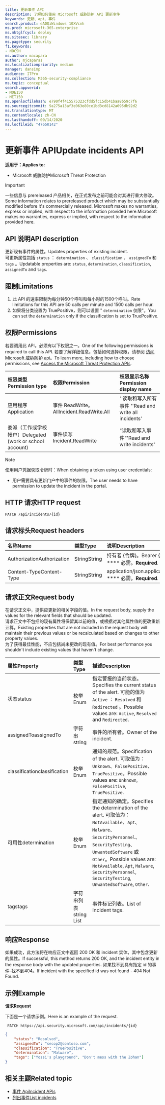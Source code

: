 ```yaml
---
title: 更新事件 API
description: 了解如何使用 Microsoft 威胁防护 API 更新事件
keywords: 更新、api、事件
search.product: eADQiWindows 10XVcnh
ms.prod: microsoft-365-enterprise
ms.mktglfcycl: deploy
ms.sitesec: library
ms.pagetype: security
f1.keywords:
- NOCSH
ms.author: macapara
author: mjcaparas
ms.localizationpriority: medium
manager: dansimp
audience: ITPro
ms.collection: M365-security-compliance
ms.topic: conceptual
search.appverid:
- MOE150
- MET150
ms.openlocfilehash: e790f4f415575323cfdd5fc15db41baa8b59c7f6
ms.sourcegitcommit: 9a275a13af3e063e80ce1bd3cd8142a095db92d2
ms.translationtype: MT
ms.contentlocale: zh-CN
ms.lasthandoff: 09/14/2020
ms.locfileid: "47650142"
---
```

# <a name="update-incidents-api"></a><span data-ttu-id="32fe1-104">更新事件 API</span><span class="sxs-lookup"><span data-stu-id="32fe1-104">Update incidents API</span></span>

<span data-ttu-id="32fe1-105">**适用于：**</span><span class="sxs-lookup"><span data-stu-id="32fe1-105">**Applies to:**</span></span>
- <span data-ttu-id="32fe1-106">Microsoft 威胁防护</span><span class="sxs-lookup"><span data-stu-id="32fe1-106">Microsoft Threat Protection</span></span>

>[!IMPORTANT] 
><span data-ttu-id="32fe1-107">一些信息与 prereleased 产品相关，在正式发布之前可能会对其进行重大修改。</span><span class="sxs-lookup"><span data-stu-id="32fe1-107">Some information relates to prereleased product which may be substantially modified before it's commercially released.</span></span> <span data-ttu-id="32fe1-108">Microsoft makes no warranties, express or implied, with respect to the information provided here.</span><span class="sxs-lookup"><span data-stu-id="32fe1-108">Microsoft makes no warranties, express or implied, with respect to the information provided here.</span></span>


## <a name="api-description"></a><span data-ttu-id="32fe1-109">API 说明</span><span class="sxs-lookup"><span data-stu-id="32fe1-109">API description</span></span>
<span data-ttu-id="32fe1-110">更新现有事件的属性。</span><span class="sxs-lookup"><span data-stu-id="32fe1-110">Updates properties of existing incident.</span></span>
<br><span data-ttu-id="32fe1-111">可更新属性包括 ```status``` ： ```determination``` 、 ```classification``` 、 ```assignedTo``` 和 ```tags``` 。</span><span class="sxs-lookup"><span data-stu-id="32fe1-111">Updatable properties are: ```status```, ```determination```, ```classification```, ```assignedTo``` and ```tags```.</span></span>


## <a name="limitations"></a><span data-ttu-id="32fe1-112">限制</span><span class="sxs-lookup"><span data-stu-id="32fe1-112">Limitations</span></span>
1. <span data-ttu-id="32fe1-113">此 API 的速率限制为每分钟50个呼叫和每小时的1500个呼叫。</span><span class="sxs-lookup"><span data-stu-id="32fe1-113">Rate limitations for this API are 50 calls per minute and 1500 calls per hour.</span></span>
2. <span data-ttu-id="32fe1-114">如果将分类设置为 TruePositive，则可以设置 " ```determination``` 仅限"。</span><span class="sxs-lookup"><span data-stu-id="32fe1-114">You can set the ```determination``` only if the classification is set to TruePositive.</span></span>


## <a name="permissions"></a><span data-ttu-id="32fe1-115">权限</span><span class="sxs-lookup"><span data-stu-id="32fe1-115">Permissions</span></span>
<span data-ttu-id="32fe1-116">若要调用此 API，必须有以下权限之一。</span><span class="sxs-lookup"><span data-stu-id="32fe1-116">One of the following permissions is required to call this API.</span></span> <span data-ttu-id="32fe1-117">若要了解详细信息，包括如何选择权限，请参阅 [访问 Microsoft 威胁防护 api](api-access.md)。</span><span class="sxs-lookup"><span data-stu-id="32fe1-117">To learn more, including how to choose permissions, see [Access the Microsoft Threat Protection APIs](api-access.md).</span></span>

<span data-ttu-id="32fe1-118">权限类型</span><span class="sxs-lookup"><span data-stu-id="32fe1-118">Permission type</span></span> |   <span data-ttu-id="32fe1-119">权限</span><span class="sxs-lookup"><span data-stu-id="32fe1-119">Permission</span></span>  |   <span data-ttu-id="32fe1-120">权限显示名称</span><span class="sxs-lookup"><span data-stu-id="32fe1-120">Permission display name</span></span>
:---|:---|:---
<span data-ttu-id="32fe1-121">应用程序</span><span class="sxs-lookup"><span data-stu-id="32fe1-121">Application</span></span> |   <span data-ttu-id="32fe1-122">事件 ReadWrite。 All</span><span class="sxs-lookup"><span data-stu-id="32fe1-122">Incident.ReadWrite.All</span></span> |    <span data-ttu-id="32fe1-123">' 读取和写入所有事件 '</span><span class="sxs-lookup"><span data-stu-id="32fe1-123">'Read and write all incidents'</span></span>
<span data-ttu-id="32fe1-124">委派（工作或学校帐户）</span><span class="sxs-lookup"><span data-stu-id="32fe1-124">Delegated (work or school account)</span></span> | <span data-ttu-id="32fe1-125">事件读写</span><span class="sxs-lookup"><span data-stu-id="32fe1-125">Incident.ReadWrite</span></span> | <span data-ttu-id="32fe1-126">"读取和写入事件"</span><span class="sxs-lookup"><span data-stu-id="32fe1-126">'Read and write incidents'</span></span>

>[!NOTE]
> <span data-ttu-id="32fe1-127">使用用户凭据获取令牌时：</span><span class="sxs-lookup"><span data-stu-id="32fe1-127">When obtaining a token using user credentials:</span></span>
>- <span data-ttu-id="32fe1-128">用户需要具有更新门户中的事件的权限。</span><span class="sxs-lookup"><span data-stu-id="32fe1-128">The user needs to have permission to update the incident in the portal.</span></span>


## <a name="http-request"></a><span data-ttu-id="32fe1-129">HTTP 请求</span><span class="sxs-lookup"><span data-stu-id="32fe1-129">HTTP request</span></span>

```
PATCH /api/incidents/{id}
```

## <a name="request-headers"></a><span data-ttu-id="32fe1-130">请求标头</span><span class="sxs-lookup"><span data-stu-id="32fe1-130">Request headers</span></span>

<span data-ttu-id="32fe1-131">名称</span><span class="sxs-lookup"><span data-stu-id="32fe1-131">Name</span></span> | <span data-ttu-id="32fe1-132">类型</span><span class="sxs-lookup"><span data-stu-id="32fe1-132">Type</span></span> | <span data-ttu-id="32fe1-133">说明</span><span class="sxs-lookup"><span data-stu-id="32fe1-133">Description</span></span>
:---|:---|:---
<span data-ttu-id="32fe1-134">Authorization</span><span class="sxs-lookup"><span data-stu-id="32fe1-134">Authorization</span></span> | <span data-ttu-id="32fe1-135">String</span><span class="sxs-lookup"><span data-stu-id="32fe1-135">String</span></span> | <span data-ttu-id="32fe1-136">持有者 {令牌}。</span><span class="sxs-lookup"><span data-stu-id="32fe1-136">Bearer {token}.</span></span> <span data-ttu-id="32fe1-137">\*\*\*\* 必需。</span><span class="sxs-lookup"><span data-stu-id="32fe1-137">**Required**.</span></span>
<span data-ttu-id="32fe1-138">Content-Type</span><span class="sxs-lookup"><span data-stu-id="32fe1-138">Content-Type</span></span> | <span data-ttu-id="32fe1-139">String</span><span class="sxs-lookup"><span data-stu-id="32fe1-139">String</span></span> | <span data-ttu-id="32fe1-140">application/json.</span><span class="sxs-lookup"><span data-stu-id="32fe1-140">application/json.</span></span> <span data-ttu-id="32fe1-141">\*\*\*\* 必需。</span><span class="sxs-lookup"><span data-stu-id="32fe1-141">**Required**.</span></span>


## <a name="request-body"></a><span data-ttu-id="32fe1-142">请求正文</span><span class="sxs-lookup"><span data-stu-id="32fe1-142">Request body</span></span>
<span data-ttu-id="32fe1-143">在请求正文中，提供应更新的相关字段的值。</span><span class="sxs-lookup"><span data-stu-id="32fe1-143">In the request body, supply the values for the relevant fields that should be updated.</span></span>
<br><span data-ttu-id="32fe1-144">请求正文中不包括的现有属性将保留其以前的值，或根据对其他属性值的更改重新计算。</span><span class="sxs-lookup"><span data-stu-id="32fe1-144">Existing properties that are not included in the request body will maintain their previous values or be recalculated based on changes to other property values.</span></span> 
<br><span data-ttu-id="32fe1-145">为了获得最佳性能，不应包括尚未更改的现有值。</span><span class="sxs-lookup"><span data-stu-id="32fe1-145">For best performance you shouldn't include existing values that haven't change.</span></span>

<span data-ttu-id="32fe1-146">属性</span><span class="sxs-lookup"><span data-stu-id="32fe1-146">Property</span></span> | <span data-ttu-id="32fe1-147">类型</span><span class="sxs-lookup"><span data-stu-id="32fe1-147">Type</span></span> | <span data-ttu-id="32fe1-148">描述</span><span class="sxs-lookup"><span data-stu-id="32fe1-148">Description</span></span>
:---|:---|:---
<span data-ttu-id="32fe1-149">状态</span><span class="sxs-lookup"><span data-stu-id="32fe1-149">status</span></span> | <span data-ttu-id="32fe1-150">枚举</span><span class="sxs-lookup"><span data-stu-id="32fe1-150">Enum</span></span> | <span data-ttu-id="32fe1-151">指定警报的当前状态。</span><span class="sxs-lookup"><span data-stu-id="32fe1-151">Specifies the current status of the alert.</span></span> <span data-ttu-id="32fe1-152">可能的值为 ```Active``` ： ```Resolved``` 和 ```Redirected``` 。</span><span class="sxs-lookup"><span data-stu-id="32fe1-152">Possible values are: ```Active```, ```Resolved``` and ```Redirected```.</span></span>
<span data-ttu-id="32fe1-153">assignedTo</span><span class="sxs-lookup"><span data-stu-id="32fe1-153">assignedTo</span></span> | <span data-ttu-id="32fe1-154">字符串</span><span class="sxs-lookup"><span data-stu-id="32fe1-154">string</span></span> | <span data-ttu-id="32fe1-155">事件的所有者。</span><span class="sxs-lookup"><span data-stu-id="32fe1-155">Owner of the incident.</span></span>
<span data-ttu-id="32fe1-156">classification</span><span class="sxs-lookup"><span data-stu-id="32fe1-156">classification</span></span> | <span data-ttu-id="32fe1-157">枚举</span><span class="sxs-lookup"><span data-stu-id="32fe1-157">Enum</span></span> | <span data-ttu-id="32fe1-158">通知的规范。</span><span class="sxs-lookup"><span data-stu-id="32fe1-158">Specification of the alert.</span></span> <span data-ttu-id="32fe1-159">可取值为：```Unknown```、```FalsePositive```、```TruePositive```。</span><span class="sxs-lookup"><span data-stu-id="32fe1-159">Possible values are: ```Unknown```, ```FalsePositive```, ```TruePositive```.</span></span>
<span data-ttu-id="32fe1-160">可用性</span><span class="sxs-lookup"><span data-stu-id="32fe1-160">determination</span></span> | <span data-ttu-id="32fe1-161">枚举</span><span class="sxs-lookup"><span data-stu-id="32fe1-161">Enum</span></span> | <span data-ttu-id="32fe1-162">指定通知的确定。</span><span class="sxs-lookup"><span data-stu-id="32fe1-162">Specifies the determination of the alert.</span></span> <span data-ttu-id="32fe1-163">可取值为：```NotAvailable```、```Apt```、```Malware```、```SecurityPersonnel```、```SecurityTesting```、```UnwantedSoftware``` 或 ```Other```。</span><span class="sxs-lookup"><span data-stu-id="32fe1-163">Possible values are: ```NotAvailable```, ```Apt```, ```Malware```, ```SecurityPersonnel```, ```SecurityTesting```, ```UnwantedSoftware```, ```Other```.</span></span>
<span data-ttu-id="32fe1-164">tags</span><span class="sxs-lookup"><span data-stu-id="32fe1-164">tags</span></span> | <span data-ttu-id="32fe1-165">字符串列表</span><span class="sxs-lookup"><span data-stu-id="32fe1-165">string List</span></span> | <span data-ttu-id="32fe1-166">事件标记列表。</span><span class="sxs-lookup"><span data-stu-id="32fe1-166">List of Incident tags.</span></span>



## <a name="response"></a><span data-ttu-id="32fe1-167">响应</span><span class="sxs-lookup"><span data-stu-id="32fe1-167">Response</span></span>
<span data-ttu-id="32fe1-168">如果成功，此方法将在响应正文中返回 200 OK 和 incident 实体，其中包含更新的属性。</span><span class="sxs-lookup"><span data-stu-id="32fe1-168">If successful, this method returns 200 OK, and the incident entity in the response body with the updated properties.</span></span> <span data-ttu-id="32fe1-169">如果找不到具有指定 id 的事件-找不到404。</span><span class="sxs-lookup"><span data-stu-id="32fe1-169">If incident with the specified id was not found - 404 Not Found.</span></span>


## <a name="example"></a><span data-ttu-id="32fe1-170">示例</span><span class="sxs-lookup"><span data-stu-id="32fe1-170">Example</span></span>

<span data-ttu-id="32fe1-171">**请求**</span><span class="sxs-lookup"><span data-stu-id="32fe1-171">**Request**</span></span>

<span data-ttu-id="32fe1-172">下面是一个请求示例。</span><span class="sxs-lookup"><span data-stu-id="32fe1-172">Here is an example of the request.</span></span>

```
 PATCH https://api.security.microsoft.com/api/incidents/{id}
```

```json
{
    "status": "Resolved",
    "assignedTo": "secop2@contoso.com",
    "classification": "TruePositive",
    "determination": "Malware",
    "tags": ["Yossi's playground", "Don't mess with the Zohan"]
}
```


## <a name="related-topic"></a><span data-ttu-id="32fe1-173">相关主题</span><span class="sxs-lookup"><span data-stu-id="32fe1-173">Related topic</span></span>
- [<span data-ttu-id="32fe1-174">事件 Api</span><span class="sxs-lookup"><span data-stu-id="32fe1-174">Incident APIs</span></span>](api-incident.md)
- [<span data-ttu-id="32fe1-175">列出事件</span><span class="sxs-lookup"><span data-stu-id="32fe1-175">List incidents</span></span>](api-list-incidents.md)